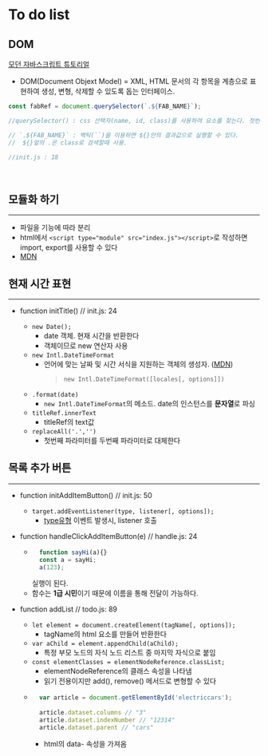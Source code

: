# To do list

## DOM
[모던 자바스크립트 튜토리얼](https://ko.javascript.info/dom-nodes)
- DOM(Document Objext Model) = XML, HTML 문서의 각 항목을 계층으로 표현하여 생성, 변형, 삭제할 수 있도록 돕는 인터페이스.

```javascript
const fabRef = document.querySelector(`.${FAB_NAME}`);

//querySelector() : css 선택자(name, id, class)를 사용하여 요소를 찾는다. 첫번째로 찾은 값 반환. 

// `.${FAB_NAME}` : 백틱(``)을 이용하면 ${}안의 결과값으로 실행할 수 있다. 
//  ${}앞의 .은 class로 검색할때 사용.

//init.js : 18
```
<br>

## **모듈화 하기**
-----
- 파일을 기능에 따라 분리
- html에서 ```<script type="module" src="index.js"></script>```로 작성하면 import, export를 사용할 수 있다
- [MDN](https://developer.mozilla.org/ko/docs/Web/JavaScript/Guide/Modules)
## **현재 시간 표현**
----

- function initTitle() // init.js: 24

    - ```new Date();```
        - date 객체. 현재 시간을 반환한다
        - 객체이므로 new 연산자 사용
    - ```new Intl.DateTimeFormat```
        - 언어에 맞는 날짜 및 시간 서식을 지원하는 객체의 생성자. ([MDN](https://developer.mozilla.org/ko/docs/Web/JavaScript/Reference/Global_Objects/Intl/DateTimeFormat))
           >```new Intl.DateTimeFormat([locales[, options]])```
    - ```.format(date)```
        - ```new Intl.DateTimeFormat```의 메소드. date의 인스턴스를 **문자열**로 파싱
    - ```titleRef.innerText```
        - titleRef의 text값
    - ```replaceAll('.','')```
        - 첫번째 파라미터를 두번째 파라미터로 대체한다


## **목록 추가 버튼**
---

- function initAddItemButton() // init.js: 50
    - ```target.addEventListener(type, listener[, options]);```
        - [type유형](https://developer.mozilla.org/ko/docs/Web/Events) 이벤트 발생시, listener 호출

- function handleClickAddItemButton(e) // handle.js: 24
    - ```js
        function sayHi(a){}
        const a = sayHi;
        a(123);
        ```
        실행이 된다.
    - 함수는 **1급 시민**이기 때문에 이름을 통해 전달이 가능하다.

- function addList // todo.js: 89

    - ```let element = document.createElement(tagName[, options]);```
        - tagName의 html 요소를 만들어 반환한다
    - ```var aChild = element.appendChild(aChild);```
        - 특정 부모 노드의 자식 노드 리스트 중 마지막 자식으로 붙임
    - ```const elementClasses = elementNodeReference.classList;```
        - elementNodeReference의 클래스 속성을 나타냄
        - 읽기 전용이지만 add(), remove() 메서드로 변형할 수 있다
    - ```js
        var article = document.getElementById('electriccars');
        
        article.dataset.columns // "3"
        article.dataset.indexNumber // "12314"
        article.dataset.parent // "cars"
        ```
        - html의 data- 속성을 가져옴
